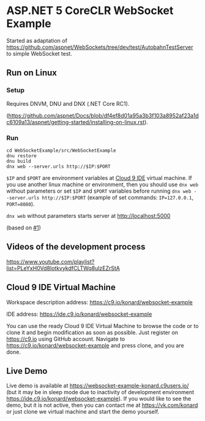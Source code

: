 # ASP.NET 5 CoreCLR WebSocket Example
Started as adaptation of https://github.com/aspnet/WebSockets/tree/dev/test/AutobahnTestServer to simple WebSocket test.

## Run on Linux

### Setup
Requires DNVM, DNU and DNX (.NET Core RC1).

(https://github.com/aspnet/Docs/blob/df4ef8d01a95a3b3f103a8952af23a1dc6109a13/aspnet/getting-started/installing-on-linux.rst).
### Run
```
cd WebSocketExample/src/WebSocketExample
dnu restore
dnu build
dnx web --server.urls http://$IP:$PORT
```
`$IP` and `$PORT` are environment variables at [Cloud 9 IDE](https://c9.io/) virtual machine. If you use another linux machine or environment, then you should use `dnx web` without parameters or set `$IP` and `$PORT` variables before running `dnx web --server.urls http://$IP:$PORT` (example of set commands: `IP=127.0.0.1`, `PORT=8080`).

`dnx web` without parameters starts server at [http://localhost:5000](http://localhost:5000)

(based on [#1](https://github.com/Konard/ASP.NET-5-CoreCLR-WebSocket-Example/issues/1#issuecomment-154317756))

## Videos of the development process
https://www.youtube.com/playlist?list=PLeYxH0Vd8lotkvykdfCLTWq8ulzEZrStA

## Cloud 9 IDE Virtual Machine

Workspace description address: https://c9.io/konard/websocket-example

IDE address: https://ide.c9.io/konard/websocket-example

You can use the ready Cloud 9 IDE Virtual Machine to browse the code or to clone it and begin modification as soon as possible. Just register on https://c9.io using GitHub account. Navigate to https://c9.io/konard/websocket-example and press clone, and you are done.

## Live Demo

Live demo is available at https://websocket-example-konard.c9users.io/ (but it may be in sleep mode due to inactivity of development environment https://ide.c9.io/konard/websocket-example). If you would like to see the demo, but it is not active, then you can contact me at https://vk.com/konard or just clone we virtual machine and start the demo yourself.
